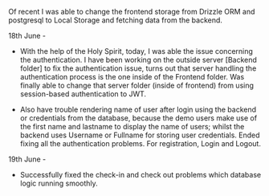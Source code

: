 Of recent I was able to change the frontend storage from Drizzle ORM and postgresql to Local Storage and fetching data from the backend.


18th June - 
- With the help of the Holy Spirit, today, I was able the issue concerning the authentication. I have been working on the outside server [Backend folder] to fix the authentication issue, turns out that server handling the authentication process is the one inside of the Frontend folder. Was finally able to change that server folder (inside of frontend) from using session-based authentication to JWT.

- Also have trouble rendering name of user after login using the backend or credentials from the database, because the demo users make use of the first name and lastname to display the name of users; whilst the backend uses Username or Fullname for storing user credentials. Ended fixing all the authentication problems. For registration, Login and Logout.


19th June -
- Successfully fixed the check-in and check out problems which database logic running smoothly.